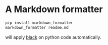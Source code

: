 # A Markdown formatter

```bash
pip install markdown_formatter
markdown_formatter readme.md
```

will apply [black](https://github.com/psf/black) on python code automatically.
